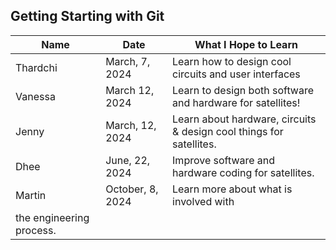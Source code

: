## Getting Starting with Git

Name      | Date           | What I Hope to Learn                                      |
| --------- | -------------- | -----------------------------------------------------     |
| Thardchi  | March, 7, 2024 | Learn how to design cool circuits and user interfaces     |
| Vanessa   | March 12, 2024 | Learn to design both software and hardware for satellites!|
| Jenny     | March, 12, 2024| Learn about hardware, circuits & design cool things for satellites. |
| Dhee      | June, 22, 2024| Improve software and hardware coding for satellites. |
| Martin    | October, 8, 2024 | Learn more about what is involved with 
the engineering process. |
